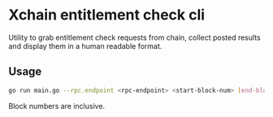 # Xchain entitlement check cli

Utility to grab entitlement check requests from chain, collect posted results and display them in a human readable
format.

## Usage

```bash
go run main.go --rpc.endpoint <rpc-endpoint> <start-block-num> [end-block-num]
```

Block numbers are inclusive.

